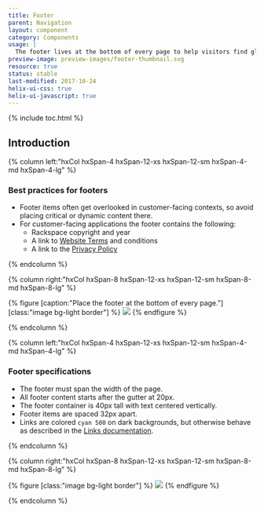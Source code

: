 ```yaml
---
title: Footer
parent: Navigation
layout: component
category: Components
usage: |
  The footer lives at the bottom of every page to help visitors find globally applicable, non-critical information or navigation such as copyright info and links to legal terms.
preview-image: preview-images/footer-thumbnail.svg
resource: true
status: stable
last-modified: 2017-10-24
helix-ui-css: true
helix-ui-javascript: true
---
```


{% include toc.html %}

<section class="static-section" markdown="1">

## Introduction

<div class="hxRow"  markdown="1">

{% column left:"hxCol hxSpan-4 hxSpan-12-xs hxSpan-12-sm hxSpan-4-md hxSpan-4-lg" %}

### Best practices for footers

- Footer items often get overlooked in customer-facing contexts, so avoid placing critical or dynamic content there.
- For customer-facing applications the footer contains the following:
    - Rackspace copyright and year
    - A link to [Website Terms](https://www.rackspace.com/information/legal/websiteterms) and conditions
    - A link to the [Privacy Policy](https://www.rackspace.com/information/legal/privacystatement)

{% endcolumn %}

{% column right:"hxCol hxSpan-8 hxSpan-12-xs hxSpan-12-sm hxSpan-8-md hxSpan-8-lg" %}

{% figure [caption:"Place the footer at the bottom of every page."] [class:"image bg-light border"] %}
![]({{site.url}}/assets/images/components/content-areas/footer/footer-scope.svg)
{% endfigure %}

{% endcolumn %}

</div>

</section>

<section class="static-section" markdown="1">

<div class="hxRow"  markdown="1">

{% column left:"hxCol hxSpan-4 hxSpan-12-xs hxSpan-12-sm hxSpan-4-md hxSpan-4-lg" %}

### Footer specifications

- The footer must span the width of the page.
- All footer content starts after the gutter at 20px.
- The footer container is 40px tall with text centered vertically.
- Footer items are spaced 32px apart.
- Links are colored `cyan 500` on dark backgrounds, but otherwise behave as described in the [Links documentation]({{site.url}}/style/typography.html#link).

{% endcolumn %}

{% column right:"hxCol hxSpan-8 hxSpan-12-xs hxSpan-12-sm hxSpan-8-md hxSpan-8-lg" %}

{% figure [class:"image bg-light border"] %}
![]({{site.url}}/assets/images/components/content-areas/footer/footer-specs.svg)
{% endfigure %}

{% endcolumn %}

</div>

</section>
